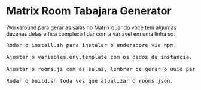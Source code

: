 <h1> Matrix Room Tabajara Generator </h1>

Workaround para gerar as salas no Matrix quando você tem algumas dezenas delas e fica complexo lidar com a variavel em uma linha só.

<pre>
Rodar o install.sh para instalar o underscore via npm.

Ajustar o variables.env.template com os dados da instancia.

Ajustar o rooms.js com as salas, lembrar de gerar o uuid para os video calls.

Rodar o build.sh toda vez que atualizar o rooms.json.
</pre>

